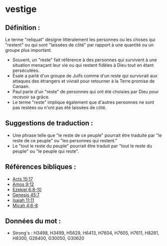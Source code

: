 # vestige

## Définition :

Le terme "reliquat" désigne littéralement les personnes ou les choses qui "restent" ou qui sont "laissées de côté" par rapport à une quantité ou un groupe plus important.

* Souvent, un "reste" fait référence à des personnes qui survivent à une situation menaçant leur vie ou qui restent fidèles à Dieu tout en étant persécutées.
* Ésaïe a parlé d'un groupe de Juifs comme d'un reste qui survivrait aux attaques des étrangers et vivrait pour retourner à la Terre promise de Canaan.
* Paul parle d'un "reste" de personnes qui ont été choisies par Dieu pour recevoir sa grâce.
* Le terme "reste" implique également que d'autres personnes ne sont pas restées ou n'ont pas été laissées de côté.

## Suggestions de traduction :

* Une phrase telle que "le reste de ce peuple" pourrait être traduite par "le reste de ce peuple" ou "les personnes qui restent."
* Le "tout le reste du peuple" pourrait être traduit par "tout le reste du peuple" ou "le peuple qui reste".

## Références bibliques :

* [Acts 15:17](rc://en/tn/help/act/15/17)
* [Amos 9:12](rc://en/tn/help/amo/09/12)
* [Ezekiel 6:8-10](rc://en/tn/help/ezk/06/08)
* [Genesis 45:7](rc://en/tn/help/gen/45/07)
* [Isaiah 11:11](rc://en/tn/help/isa/11/11)
* [Micah 4:6-8](rc://en/tn/help/mic/04/06)

## Données du mot :

* Strong's : H3498, H3499, H5629, H6413, H7604, H7605, H7611, H8281, H8300, G26400, G30050, G30620
